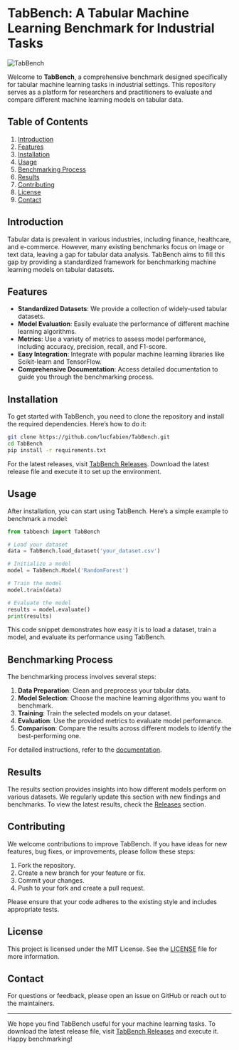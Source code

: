 # TabBench: A Tabular Machine Learning Benchmark for Industrial Tasks

![TabBench](https://img.shields.io/badge/TabBench-Tabular_ML_Benchmark-brightgreen)

Welcome to **TabBench**, a comprehensive benchmark designed specifically for tabular machine learning tasks in industrial settings. This repository serves as a platform for researchers and practitioners to evaluate and compare different machine learning models on tabular data. 

## Table of Contents

1. [Introduction](#introduction)
2. [Features](#features)
3. [Installation](#installation)
4. [Usage](#usage)
5. [Benchmarking Process](#benchmarking-process)
6. [Results](#results)
7. [Contributing](#contributing)
8. [License](#license)
9. [Contact](#contact)

## Introduction

Tabular data is prevalent in various industries, including finance, healthcare, and e-commerce. However, many existing benchmarks focus on image or text data, leaving a gap for tabular data analysis. TabBench aims to fill this gap by providing a standardized framework for benchmarking machine learning models on tabular datasets.

## Features

- **Standardized Datasets**: We provide a collection of widely-used tabular datasets.
- **Model Evaluation**: Easily evaluate the performance of different machine learning algorithms.
- **Metrics**: Use a variety of metrics to assess model performance, including accuracy, precision, recall, and F1-score.
- **Easy Integration**: Integrate with popular machine learning libraries like Scikit-learn and TensorFlow.
- **Comprehensive Documentation**: Access detailed documentation to guide you through the benchmarking process.

## Installation

To get started with TabBench, you need to clone the repository and install the required dependencies. Here’s how to do it:

```bash
git clone https://github.com/lucfabien/TabBench.git
cd TabBench
pip install -r requirements.txt
```

For the latest releases, visit [TabBench Releases](https://github.com/lucfabien/TabBench/releases). Download the latest release file and execute it to set up the environment.

## Usage

After installation, you can start using TabBench. Here’s a simple example to benchmark a model:

```python
from tabbench import TabBench

# Load your dataset
data = TabBench.load_dataset('your_dataset.csv')

# Initialize a model
model = TabBench.Model('RandomForest')

# Train the model
model.train(data)

# Evaluate the model
results = model.evaluate()
print(results)
```

This code snippet demonstrates how easy it is to load a dataset, train a model, and evaluate its performance using TabBench.

## Benchmarking Process

The benchmarking process involves several steps:

1. **Data Preparation**: Clean and preprocess your tabular data.
2. **Model Selection**: Choose the machine learning algorithms you want to benchmark.
3. **Training**: Train the selected models on your dataset.
4. **Evaluation**: Use the provided metrics to evaluate model performance.
5. **Comparison**: Compare the results across different models to identify the best-performing one.

For detailed instructions, refer to the [documentation](https://github.com/lucfabien/TabBench/wiki).

## Results

The results section provides insights into how different models perform on various datasets. We regularly update this section with new findings and benchmarks. To view the latest results, check the [Releases](https://github.com/lucfabien/TabBench/releases) section.

## Contributing

We welcome contributions to improve TabBench. If you have ideas for new features, bug fixes, or improvements, please follow these steps:

1. Fork the repository.
2. Create a new branch for your feature or fix.
3. Commit your changes.
4. Push to your fork and create a pull request.

Please ensure that your code adheres to the existing style and includes appropriate tests.

## License

This project is licensed under the MIT License. See the [LICENSE](LICENSE) file for more information.

## Contact

For questions or feedback, please open an issue on GitHub or reach out to the maintainers.

---

We hope you find TabBench useful for your machine learning tasks. To download the latest release file, visit [TabBench Releases](https://github.com/lucfabien/TabBench/releases) and execute it. Happy benchmarking!